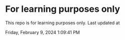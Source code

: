# For learning purposes only
This repo is for learning purposes only.
Last updated at

Friday, February 9, 2024 1:09:41 PM


